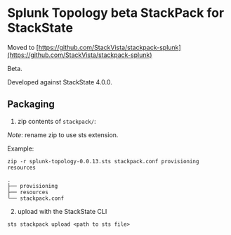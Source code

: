 # Splunk Topology beta StackPack for StackState

Moved to [https://github.com/StackVista/stackpack-splunk](https://github.com/StackVista/stackpack-splunk)


Beta.

Developed against StackState 4.0.0.


## Packaging

1. zip contents of `stackpack/`:

*Note*: rename zip to use sts extension.

Example:
```
zip -r splunk-topology-0.0.13.sts stackpack.conf provisioning resources
```

```
.
├── provisioning
├── resources
└── stackpack.conf
```

2. upload with the StackState CLI

```
sts stackpack upload <path to sts file>
```
